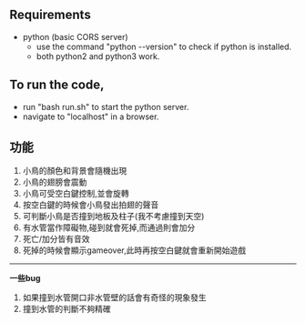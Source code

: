 Requirements
------------
- python (basic CORS server)
	- use the command "python --version" to check if python is installed.
	- both python2 and python3 work.


To run the code,
----------------
- run "bash run.sh" to start the python server.
- navigate to "localhost" in a browser.

功能
---------------
1. 小鳥的顏色和背景會隨機出現
2. 小鳥的翅膀會震動
3. 小鳥可受空白鍵控制,並會旋轉
4. 按空白鍵的時候會小鳥發出拍翅的聲音
5. 可判斷小鳥是否撞到地板及柱子(我不考慮撞到天空)
6. 有水管當作障礙物,碰到就會死掉,而通過則會加分
7. 死亡/加分皆有音效
8. 死掉的時候會顯示gameover,此時再按空白鍵就會重新開始遊戲
---
**一些bug**
1. 如果撞到水管開口非水管壁的話會有奇怪的現象發生
2. 撞到水管的判斷不夠精確
